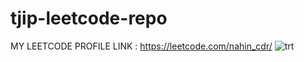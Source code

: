 # tjip-leetcode-repo
MY LEETCODE PROFILE LINK : https://leetcode.com/nahin_cdr/
![trt](https://user-images.githubusercontent.com/45636041/159938714-2687c9d2-cce8-468f-a9f2-e93aa3a3c23d.PNG)

